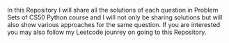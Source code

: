 In this Repository I will share all the solutions of each question in Problem Sets of CS50 Python course and I will not only be sharing solutions but will also show various approaches for the same question.
If you are interested you may also follow my Leetcode jounrey on going to this Repository.
